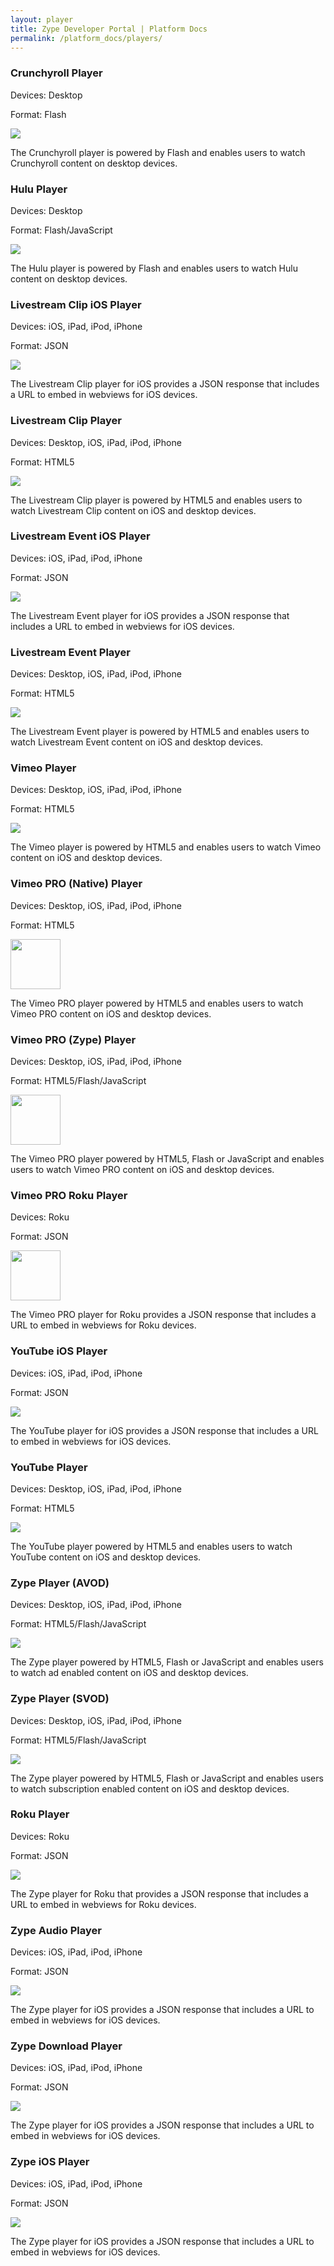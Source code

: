 ```yaml
---
layout: player
title: Zype Developer Portal | Platform Docs
permalink: /platform_docs/players/
---
```


<div id="player-container">
  <div class="player-tile">
    <div class="player-text">
      <h3 class="player-name">Crunchyroll Player</h3>
      <p class="player-info">Devices: Desktop</p>
      <p class="player-info">Format: Flash</p>
    </div>
    <div class="player-image">
      <img src="http://localhost:4000/assets/provider_logos/icon-crunchyroll.png">
    </div>
    <p class="player-info">The Crunchyroll player is powered by Flash and enables users to watch Crunchyroll content on desktop devices.</p>
  </div>

  <div class="player-tile">
    <div class="player-text">
      <h3 class="player-name">Hulu Player</h3>
      <p class="player-info">Devices: Desktop</p>
      <p class="player-info">Format: Flash/JavaScript</p>
    </div>
    <div class="player-image">
      <img src="http://localhost:4000/assets/provider_logos/icon-hulu.png">
    </div>
    <p class="player-info">The Hulu player is powered by Flash and enables users to watch Hulu content on desktop devices.</p>
  </div>

  <div class="player-tile">
    <div class="player-text">
      <h3 class="player-name">Livestream Clip iOS Player</h3>
      <p class="player-info">Devices: iOS, iPad, iPod, iPhone</p>
      <p class="player-info">Format: JSON</p>
    </div>
    <div class="player-image">
      <img src="http://localhost:4000/assets/provider_logos/icon-livestream-clip.png">
    </div>
    <p class="player-info">The Livestream Clip player for iOS provides a JSON response that includes a URL to embed in webviews for iOS devices.</p>
  </div>

  <div class="player-tile">
    <div class="player-text">
      <h3 class="player-name">Livestream Clip Player</h3>
      <p class="player-info">Devices: Desktop, iOS, iPad, iPod, iPhone</p>
      <p class="player-info">Format: HTML5</p>
    </div>
    <div class="player-image">
      <img src="http://localhost:4000/assets/provider_logos/icon-livestream-clip.png">
    </div>
    <p class="player-info">The Livestream Clip player is powered by HTML5 and enables users to watch Livestream Clip content on iOS and desktop devices.</p>
  </div>

  <div class="player-tile">
    <div class="player-text">
      <h3 class="player-name">Livestream Event iOS Player</h3>
      <p class="player-info">Devices: iOS, iPad, iPod, iPhone</p>
      <p class="player-info">Format: JSON</p>
    </div>
    <div class="player-image">
      <img src="http://localhost:4000/assets/provider_logos/icon-livestream.png">
    </div>
    <p class="player-info">The Livestream Event player for iOS provides a JSON response that includes a URL to embed in webviews for iOS devices.</p>
  </div>

  <div class="player-tile">
    <div class="player-text">
      <h3 class="player-name">Livestream Event Player</h3>
      <p class="player-info">Devices: Desktop, iOS, iPad, iPod, iPhone</p>
      <p class="player-info">Format: HTML5</p>
    </div>
    <div class="player-image">
      <img src="http://localhost:4000/assets/provider_logos/icon-livestream.png">
    </div>
    <p class="player-info">The Livestream Event player is powered by HTML5 and enables users to watch Livestream Event content on iOS and desktop devices.</p>
  </div>

  <div class="player-tile">
    <div class="player-text">
      <h3 class="player-name">Vimeo Player</h3>
      <p class="player-info">Devices: Desktop, iOS, iPad, iPod, iPhone</p>
      <p class="player-info">Format: HTML5</p>
    </div>
    <div class="player-image">
      <img src="http://localhost:4000/assets/provider_logos/icon-vimeo.png">
    </div>
    <p class="player-info">The Vimeo player is powered by HTML5 and enables users to watch Vimeo content on iOS and desktop devices.</p>
  </div>

  <div class="player-tile">
    <div class="vimeo-player-text">
      <h3 class="player-name">Vimeo PRO (Native) Player</h3>
      <p class="player-info">Devices: Desktop, iOS, iPad, iPod, iPhone</p>
      <p class="player-info">Format: HTML5</p>
    </div>
    <div class="player-image">
      <img src="http://localhost:4000/assets/provider_logos/icon-vimeo-black.png" style="width: 80px;">
    </div>
    <p class="player-info">The Vimeo PRO player powered by HTML5 and enables users to watch Vimeo PRO content on iOS and desktop devices.</p>
  </div>

  <div class="player-tile">
    <div class="vimeo-player-text">
      <h3 class="player-name">Vimeo PRO (Zype) Player</h3>
      <p class="player-info">Devices: Desktop, iOS, iPad, iPod, iPhone</p>
      <p class="player-info">Format: HTML5/Flash/JavaScript</p>
    </div>
    <div class="player-image">
      <img src="http://localhost:4000/assets/provider_logos/icon-vimeo-black.png" style="width: 80px;">
    </div>
    <p class="player-info">The Vimeo PRO player powered by HTML5, Flash or JavaScript and enables users to watch Vimeo PRO content on iOS and desktop devices.</p>
  </div>

  <div class="player-tile">
    <div class="vimeo-player-text">
      <h3 class="player-name">Vimeo PRO Roku Player</h3>
      <p class="player-info">Devices: Roku</p>
      <p class="player-info">Format: JSON</p>
    </div>
    <div class="player-image">
      <img src="http://localhost:4000/assets/provider_logos/icon-vimeo-black.png" style="width: 80px;">
    </div>
    <p class="player-info">The Vimeo PRO player for Roku provides a JSON response that includes a URL to embed in webviews for Roku devices.</p>
  </div>

  <div class="player-tile">
    <div class="player-text">
      <h3 class="player-name">YouTube iOS Player</h3>
      <p class="player-info">Devices: iOS, iPad, iPod, iPhone</p>
      <p class="player-info">Format: JSON</p>
    </div>
    <div class="player-image">
      <img src="http://localhost:4000/assets/provider_logos/icon-youtube.png">
    </div>
    <p class="player-info">The YouTube player for iOS provides a JSON response that includes a URL to embed in webviews for iOS devices.</p>
  </div>

  <div class="player-tile">
    <div class="player-text">
      <h3 class="player-name">YouTube Player</h3>
      <p class="player-info">Devices: Desktop, iOS, iPad, iPod, iPhone</p>
      <p class="player-info">Format: HTML5</p>
    </div>
    <div class="player-image">
      <img src="http://localhost:4000/assets/provider_logos/icon-youtube.png">
    </div>
    <p class="player-info">The YouTube player powered by HTML5 and enables users to watch YouTube content on iOS and desktop devices.</p>
  </div>

  <div class="player-tile">
    <div class="player-text">
      <h3 class="player-name">Zype Player (AVOD)</h3>
      <p class="player-info">Devices: Desktop, iOS, iPad, iPod, iPhone</p>
      <p class="player-info">Format: HTML5/Flash/JavaScript</p>
    </div>
    <div class="player-image">
      <img src="http://localhost:4000/assets/provider_logos/icon-zype.png">
    </div>
    <p class="player-info">The Zype player powered by HTML5, Flash or JavaScript and enables users to watch ad enabled content on iOS and desktop devices.</p>
  </div>

  <div class="player-tile">
    <div class="player-text">
      <h3 class="player-name">Zype Player (SVOD)</h3>
      <p class="player-info">Devices: Desktop, iOS, iPad, iPod, iPhone</p>
      <p class="player-info">Format: HTML5/Flash/JavaScript</p>
    </div>
    <div class="player-image">
      <img src="http://localhost:4000/assets/provider_logos/icon-zype.png">
    </div>
    <p class="player-info">The Zype player powered by HTML5, Flash or JavaScript and enables users to watch subscription enabled content on iOS and desktop devices.</p>
  </div>

  <div class="player-tile">
    <div class="player-text">
      <h3 class="player-name">Roku Player</h3>
      <p class="player-info">Devices: Roku</p>
      <p class="player-info">Format: JSON</p>
    </div>
    <div class="player-image">
      <img src="http://localhost:4000/assets/provider_logos/icon-zype.png">
    </div>
    <p class="player-info">The Zype player for Roku that provides a JSON response that includes a URL to embed in webviews for Roku devices.</p>
  </div>

  <div class="player-tile">
    <div class="player-text">
      <h3 class="player-name">Zype Audio Player</h3>
      <p class="player-info">Devices: iOS, iPad, iPod, iPhone</p>
      <p class="player-info">Format: JSON</p>
    </div>
    <div class="player-image">
      <img src="http://localhost:4000/assets/provider_logos/icon-zype.png">
    </div>
    <p class="player-info">The Zype player for iOS provides a JSON response that includes a URL to embed in webviews for iOS devices.</p>
  </div>

  <div class="player-tile">
    <div class="player-text">
      <h3 class="player-name">Zype Download Player</h3>
      <p class="player-info">Devices: iOS, iPad, iPod, iPhone</p>
      <p class="player-info">Format: JSON</p>
    </div>
    <div class="player-image">
      <img src="http://localhost:4000/assets/provider_logos/icon-zype.png">
    </div>
    <p class="player-info">The Zype player for iOS provides a JSON response that includes a URL to embed in webviews for iOS devices.</p>
  </div>

  <div class="player-tile">
    <div class="player-text">
      <h3 class="player-name">Zype iOS Player</h3>
      <p class="player-info">Devices: iOS, iPad, iPod, iPhone</p>
      <p class="player-info">Format: JSON</p>
    </div>
    <div class="player-image">
      <img src="http://localhost:4000/assets/provider_logos/icon-zype.png">
    </div>
    <p class="player-info">The Zype player for iOS provides a JSON response that includes a URL to embed in webviews for iOS devices.</p>
  </div>
</div>
